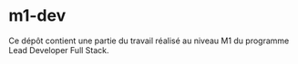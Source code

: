 # m1-dev
Ce dépôt contient une partie du travail réalisé au niveau M1 du programme Lead Developer Full Stack.
